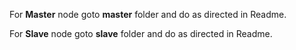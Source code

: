 For **Master** node goto **master** folder and do as directed in Readme.

For **Slave** node goto **slave** folder and do as directed in Readme.
